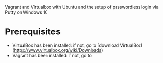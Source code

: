 Vagrant and Virtualbox with Ubuntu and the setup of passwordless login via Putty on Windows 10

# Prerequisites
- VirtualBox has been installed: if not, go to [download VirtualBox] (https://www.virtualbox.org/wiki/Downloads)
- Vagrant has been installed: if not, go to 

